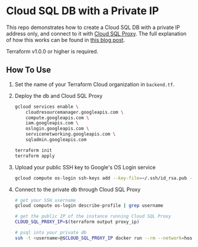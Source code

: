 # Cloud SQL DB with a Private IP

This repo demonstrates how to create a Cloud SQL DB with a private IP address
only, and connect to it with [Cloud SQL Proxy](https://cloud.google.com/sql/docs/postgres/sql-proxy). The full explanation of how this works can be found in [this blog post](https://medium.com/@ryanboehning/how-to-deploy-a-cloud-sql-db-with-a-private-ip-only-using-terraform-e184b08eca64).

Terraform v1.0.0 or higher is required.

## How To Use

1. Set the name of your Terraform Cloud organization in `backend.tf`.

2. Deploy the db and Cloud SQL Proxy

    ```bash
    gcloud services enable \
        cloudresourcemanager.googleapis.com \
        compute.googleapis.com \
        iam.googleapis.com \
        oslogin.googleapis.com \
        servicenetworking.googleapis.com \
        sqladmin.googleapis.com

    terraform init
    terraform apply
    ```

3. Upload your public SSH key to Google's OS Login service

    ```bash
    gcloud compute os-login ssh-keys add --key-file=~/.ssh/id_rsa.pub --ttl=365d
    ```

4. Connect to the private db through Cloud SQL Proxy

    ```bash
    # get your SSH username
    gcloud compute os-login describe-profile | grep username

    # get the public IP of the instance running Cloud SQL Proxy
    CLOUD_SQL_PROXY_IP=$(terraform output proxy_ip)

    # psql into your private db
    ssh -t <username>@$CLOUD_SQL_PROXY_IP docker run --rm --network=host -it postgres:14-alpine psql -U postgres -h localhost
    ```
